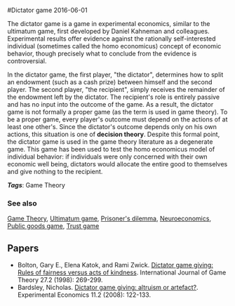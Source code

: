 
#Dictator game
2016-06-01

The dictator game is a game in experimental economics, similar to the ultimatum game, first developed by Daniel Kahneman and colleagues. Experimental results offer evidence against the rationally self-interested individual (sometimes called the homo economicus) concept of economic behavior, though precisely what to conclude from the evidence is controversial.

In the dictator game, the first player, "the dictator", determines how to split an endowment (such as a cash prize) between himself and the second player. The second player, "the recipient", simply receives the remainder of the endowment left by the dictator. The recipient's role is entirely passive and has no input into the outcome of the game. As a result, the dictator game is not formally a proper game (as the term is used in game theory). To be a proper game, every player's outcome must depend on the actions of at least one other's. Since the dictator's outcome depends only on his own actions, this situation is one of **decision theory**. Despite this formal point, the dictator game is used in the game theory literature as a degenerate game. This game has been used to test the homo economicus model of individual behavior: if individuals were only concerned with their own economic well being, dictators would allocate the entire good to themselves and give nothing to the recipient.

***Tags***: Game Theory

### See also
[Game Theory](/game_theory), [Ultimatum game](/ultimatum_game), [Prisoner's dilemma](/prisoner's_dilemma), [Neuroeconomics](/neuroeconomics), [Public goods game](/public_goods_game), [Trust game](/trust_game)
## Papers
* Bolton, Gary E., Elena Katok, and Rami Zwick. [Dictator game giving: Rules of fairness versus acts of kindness](https://www.researchgate.net/profile/Rami_Zwick/publication/24058634_Dictator_game_giving_rules_of_fairness_versus_acts_of_kindness._Int_J_Game_Theory_27(2)_269-299/links/0fcfd50ca1ba6aace6000000.pdf). International Journal of Game Theory 27.2 (1998): 269-299.
* Bardsley, Nicholas. [Dictator game giving: altruism or artefact?](http://eprints.ncrm.ac.uk/486/1/0106_dictator_game.pdf). Experimental Economics 11.2 (2008): 122-133.


